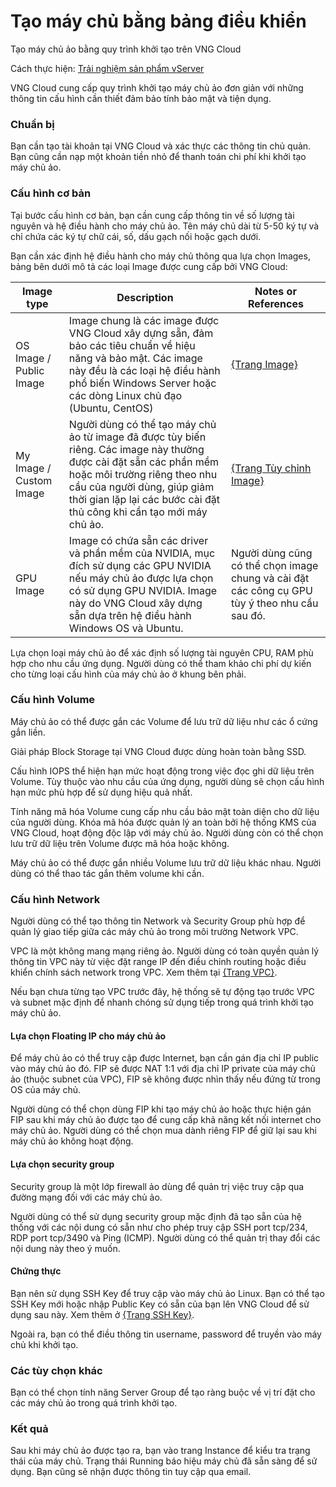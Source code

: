 # Tạo máy chủ bằng bảng điều khiển

Tạo máy chủ ảo bằng quy trình khởi tạo trên VNG Cloud

Cách thực hiện: [Trải nghiệm sản phẩm vServer](../trai-nghiem-san-pham-vserver/)

VNG Cloud cung cấp quy trình khởi tạo máy chủ ảo đơn giản với những thông tin cấu hình cần thiết đảm bảo tính bảo mật và tiện dụng.

### **Chuẩn bị** <a href="#taomaychubangbangdieukhien-chuanbi" id="taomaychubangbangdieukhien-chuanbi"></a>

Bạn cần tạo tài khoản tại VNG Cloud và xác thực các thông tin chủ quản. Bạn cũng cần nạp một khoản tiền nhỏ để thanh toán chi phí khi khởi tạo máy chủ ảo.

### **Cấu hình cơ bản** <a href="#taomaychubangbangdieukhien-cauhinhcoban" id="taomaychubangbangdieukhien-cauhinhcoban"></a>

Tại bước cấu hình cơ bản, bạn cần cung cấp thông tin về số lượng tài nguyên và hệ điều hành cho máy chủ ảo. Tên máy chủ dài từ 5-50 ký tự và chỉ chứa các ký tự chữ cái, số, dấu gạch nối hoặc gạch dưới.

Bạn cần xác định hệ điều hành cho máy chủ thông qua lựa chọn Images, bảng bên dưới mô tả các loại Image được cung cấp bởi VNG Cloud:

| **Image type**          | **Description**                                                                                                                                                                                                                                           | **Notes or References**                                                                       |
| ----------------------- | --------------------------------------------------------------------------------------------------------------------------------------------------------------------------------------------------------------------------------------------------------- | --------------------------------------------------------------------------------------------- |
| OS Image / Public Image | Image chung là các image được VNG Cloud xây dựng sẵn, đảm bảo các tiêu chuẩn về hiệu năng và bảo mật. Các image này đều là các loại hệ điều hành phổ biến Windows Server hoặc các dòng Linux chủ đạo (Ubuntu, CentOS)                                     | [{Trang Image}](../image.md)                                                                  |
| My Image / Custom Image | Người dùng có thể tạo máy chủ ảo từ image đã được tùy biến riêng. Các image này thường được cài đặt sẵn các phần mềm hoặc môi trường riêng theo nhu cầu của người dùng, giúp giảm thời gian lặp lại các bước cài đặt thủ công khi cần tạo mới máy chủ ảo. | [{Trang Tùy chỉnh Image}](../image.md)                                                        |
| GPU Image               | Image có chứa sẵn các driver và phần mềm của NVIDIA, mục đích sử dụng các GPU NVIDIA nếu máy chủ ảo được lựa chọn có sử dụng GPU NVIDIA. Image này do VNG Cloud xây dựng sẵn dựa trên hệ điều hành Windows OS và Ubuntu.                                  | Người dùng cũng có thể chọn image chung và cài đặt các công cụ GPU tùy ý theo nhu cầu sau đó. |

Lựa chọn loại máy chủ ảo để xác định số lượng tài nguyên CPU, RAM phù hợp cho nhu cầu ứng dụng. Người dùng có thể tham khảo chi phí dự kiến cho từng loại cấu hình của máy chủ ảo ở khung bên phải.

### **Cấu hình Volume** <a href="#taomaychubangbangdieukhien-cauhinhvolume" id="taomaychubangbangdieukhien-cauhinhvolume"></a>

Máy chủ ảo có thể được gắn các Volume để lưu trữ dữ liệu như các ổ cứng gắn liền.

Giải pháp Block Storage tại VNG Cloud được dùng hoàn toàn bằng SSD.

Cấu hình IOPS thể hiện hạn mức hoạt động trong việc đọc ghi dữ liệu trên Volume. Tùy thuộc vào nhu cầu của ứng dụng, người dùng sẽ chọn cấu hình hạn mức phù hợp để sử dụng hiệu quả nhất.

Tính năng mã hóa Volume cung cấp nhu cầu bảo mật toàn diện cho dữ liệu của người dùng. Khóa mã hóa được quản lý an toàn bởi hệ thống KMS của VNG Cloud, hoạt động độc lập với máy chủ ảo. Người dùng còn có thể chọn lưu trữ dữ liệu trên Volume được mã hóa hoặc không.

Máy chủ ảo có thể được gắn nhiều Volume lưu trữ dữ liệu khác nhau. Người dùng có thể thao tác gắn thêm volume khi cần.

### **Cấu hình Network** <a href="#taomaychubangbangdieukhien-cauhinhnetwork" id="taomaychubangbangdieukhien-cauhinhnetwork"></a>

Người dùng có thể tạo thông tin Network và Security Group phù hợp để quản lý giao tiếp giữa các máy chủ ảo trong môi trường Network VPC.

VPC là một không mang mạng riêng ảo. Người dùng có toàn quyền quản lý thông tin VPC này từ việc đặt range IP đến điều chỉnh routing hoặc điều khiển chính sách network trong VPC. Xem thêm tại [{Trang VPC}](../network/virtual-private-cloud-vpc.md).

Nếu bạn chưa từng tạo VPC trước đây, hệ thống sẽ tự động tạo trước VPC và subnet mặc định để nhanh chóng sử dụng tiếp trong quá trình khởi tạo máy chủ ảo.

#### Lựa chọn Floating IP cho máy chủ ảo <a href="#taomaychubangbangdieukhien-luachonfloatingipchomaychuao" id="taomaychubangbangdieukhien-luachonfloatingipchomaychuao"></a>

Để máy chủ ảo có thể truy cập được Internet, bạn cần gán địa chỉ IP public vào máy chủ ảo đó. FIP sẽ được NAT 1:1 với địa chỉ IP private của máy chủ ảo (thuộc subnet của VPC), FIP sẽ không được nhìn thấy nếu đứng từ trong OS của máy chủ.

Người dùng có thể chọn dùng FIP khi tạo máy chủ ảo hoặc thực hiện gán FIP sau khi máy chủ ảo được tạo để cung cấp khả năng kết nối internet cho máy chủ ảo. Người dùng có thể chọn mua dành riêng FIP để giữ lại sau khi máy chủ ảo không hoạt động.

#### Lựa chọn security group <a href="#taomaychubangbangdieukhien-luachonsecuritygroup" id="taomaychubangbangdieukhien-luachonsecuritygroup"></a>

Security group là một lớp firewall ảo dùng để quản trị việc truy cập qua đường mạng đối với các máy chủ ảo.

Người dùng có thể sử dụng security group mặc định đã tạo sẵn của hệ thống với các nội dung có sẵn như cho phép truy cập SSH port tcp/234, RDP port tcp/3490 và Ping (ICMP). Người dùng có thể quản trị thay đổi các nội dung này theo ý muốn.

#### Chứng thực <a href="#taomaychubangbangdieukhien-chungthuc" id="taomaychubangbangdieukhien-chungthuc"></a>

Bạn nên sử dụng SSH Key để truy cập vào máy chủ ảo Linux. Bạn có thể tạo SSH Key mới hoặc nhập Public Key có sẵn của bạn lên VNG Cloud để sử dụng sau này. Xem thêm ở [{Trang SSH Key}](../security/ssh-key-bo-khoa.md).

Ngoài ra, bạn có thể điều thông tin username, password để truyền vào máy chủ khi khởi tạo.

### **Các tùy chọn khác** <a href="#taomaychubangbangdieukhien-cactuychonkhac" id="taomaychubangbangdieukhien-cactuychonkhac"></a>

Bạn có thể chọn tính năng Server Group để tạo ràng buộc về vị trí đặt cho các máy chủ ảo trong quá trình khởi tạo.

### **Kết quả** <a href="#taomaychubangbangdieukhien-ketqua" id="taomaychubangbangdieukhien-ketqua"></a>

Sau khi máy chủ ảo được tạo ra, bạn vào trang Instance để kiểu tra trạng thái của máy chủ. Trạng thái Running báo hiệu máy chủ đã sẵn sàng để sử dụng. Bạn cũng sẽ nhận được thông tin tuy cập qua email.
